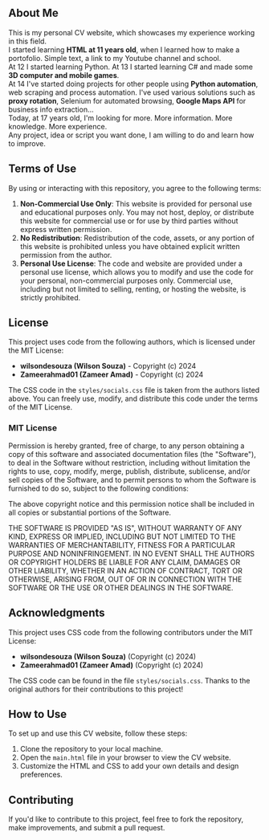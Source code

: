 ## About Me

This is my personal CV website, which showcases my experience working in this field. <br>
I started learning **HTML at 11 years old**, when I learned how to make a portofolio. Simple text, a link to my Youtube channel and school. <br>
At 12 I started learning Python. At 13 I started learning C# and made some **3D computer and mobile games**. <br>
At 14 I've started doing projects for other people using **Python automation**, web scraping and process automation. I've used various solutions such as **proxy rotation**, Selenium for automated browsing, **Google Maps API** for business info extraction...<br>
Today, at 17 years old, I'm looking for more. More information. More knowledge. More experience. <br>
Any project, idea or script you want done, I am willing to do and learn how to improve.

## Terms of Use

By using or interacting with this repository, you agree to the following terms:

1. **Non-Commercial Use Only**: This website is provided for personal use and educational purposes only. You may not host, deploy, or distribute this website for commercial use or for use by third parties without express written permission.
2. **No Redistribution**: Redistribution of the code, assets, or any portion of this website is prohibited unless you have obtained explicit written permission from the author.
3. **Personal Use License**: The code and website are provided under a personal use license, which allows you to modify and use the code for your personal, non-commercial purposes only. Commercial use, including but not limited to selling, renting, or hosting the website, is strictly prohibited.

## License

This project uses code from the following authors, which is licensed under the MIT License:

- **wilsondesouza (Wilson Souza)** - Copyright (c) 2024
- **Zameerahmad01 (Zameer Amad)** - Copyright (c) 2024

The CSS code in the `styles/socials.css` file is taken from the authors listed above. You can freely use, modify, and distribute this code under the terms of the MIT License.

### MIT License

Permission is hereby granted, free of charge, to any person obtaining a copy of this software and associated documentation files (the "Software"), to deal in the Software without restriction, including without limitation the rights to use, copy, modify, merge, publish, distribute, sublicense, and/or sell copies of the Software, and to permit persons to whom the Software is furnished to do so, subject to the following conditions:

The above copyright notice and this permission notice shall be included in all copies or substantial portions of the Software.

THE SOFTWARE IS PROVIDED "AS IS", WITHOUT WARRANTY OF ANY KIND, EXPRESS OR IMPLIED, INCLUDING BUT NOT LIMITED TO THE WARRANTIES OF MERCHANTABILITY, FITNESS FOR A PARTICULAR PURPOSE AND NONINFRINGEMENT. IN NO EVENT SHALL THE AUTHORS OR COPYRIGHT HOLDERS BE LIABLE FOR ANY CLAIM, DAMAGES OR OTHER LIABILITY, WHETHER IN AN ACTION OF CONTRACT, TORT OR OTHERWISE, ARISING FROM, OUT OF OR IN CONNECTION WITH THE SOFTWARE OR THE USE OR OTHER DEALINGS IN THE SOFTWARE.

## Acknowledgments

This project uses CSS code from the following contributors under the MIT License:

- **wilsondesouza (Wilson Souza)** (Copyright (c) 2024)
- **Zameerahmad01 (Zameer Amad)** (Copyright (c) 2024)

The CSS code can be found in the file `styles/socials.css`. Thanks to the original authors for their contributions to this project!

## How to Use

To set up and use this CV website, follow these steps:
1. Clone the repository to your local machine.
2. Open the `main.html` file in your browser to view the CV website.
3. Customize the HTML and CSS to add your own details and design preferences.

## Contributing

If you'd like to contribute to this project, feel free to fork the repository, make improvements, and submit a pull request.
